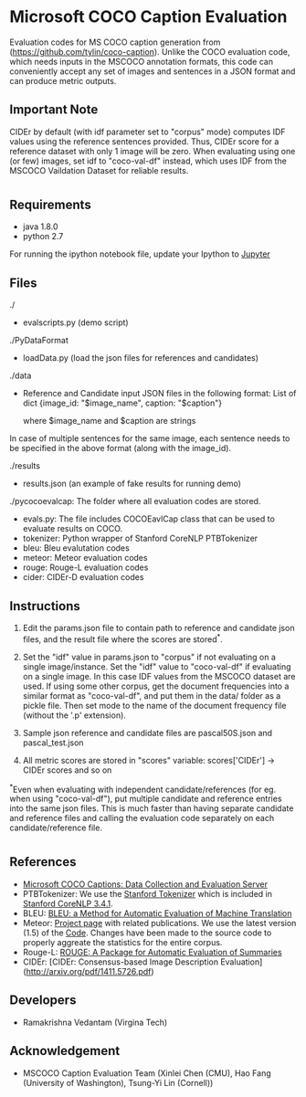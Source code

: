 Microsoft COCO Caption Evaluation
===================

Evaluation codes for MS COCO caption generation from (https://github.com/tylin/coco-caption). Unlike the COCO evaluation code, which needs inputs in the MSCOCO annotation formats, this code can conveniently accept any set of images and sentences in a JSON format and can produce metric outputs. 

## Important Note ##
CIDEr by default (with idf parameter set to "corpus" mode) computes IDF values using the reference sentences provided. Thus, CIDEr score for a reference dataset with only 1 image will be zero. When evaluating using one (or few) images, set idf to "coco-val-df" instead, which uses IDF from the MSCOCO Vaildation Dataset for reliable results.

#
## Requirements ##
- java 1.8.0
- python 2.7

For running the ipython notebook file, update your Ipython to [Jupyter](https://jupyter.org/)


## Files ##
./
- evalscripts.py (demo script)

./PyDataFormat
- loadData.py (load the json files for references and candidates)

./data
- Reference and Candidate input JSON files in the following format:
    List of dict {image_id: "$image_name", caption: "$caption"}

    where $image_name and $caption are strings

In case of multiple sentences for the same image, each sentence needs to be specified in the above format (along with the image_id).

./results
- results.json (an example of fake results for running demo)

./pycocoevalcap: The folder where all evaluation codes are stored.
- evals.py: The file includes COCOEavlCap class that can be used to evaluate results on COCO.
- tokenizer: Python wrapper of Stanford CoreNLP PTBTokenizer
- bleu: Bleu evalutation codes
- meteor: Meteor evaluation codes
- rouge: Rouge-L evaluation codes
- cider: CIDEr-D evaluation codes

## Instructions ##
1. Edit the params.json file to contain path to reference and candidate json files, and the result file where the scores are stored<sup>\*</sup>. 

2. Set the "idf" value in params.json to "corpus" if not evaluating on a single image/instance. Set the "idf" value to "coco-val-df" if evaluating on a single image. In this case IDF values from the MSCOCO dataset are used. If using some other corpus, get the document frequencies into a similar format as "coco-val-df", and put them in the data/ folder as a pickle file. Then set mode to the name of the document frequency file (without the '.p' extension).

3. Sample json reference and candidate files are pascal50S.json and pascal_test.json

4. All metric scores are stored in "scores" variable: scores['CIDEr'] -> CIDEr scores and so on

<sup>*</sup>Even when evaluating with independent candidate/references (for eg. when using "coco-val-df"), put multiple candidate and reference entries into the same json files. This is much faster than having separate candidate and reference files and calling the evaluation code separately on each candidate/reference file.
#
## References ##

- [Microsoft COCO Captions: Data Collection and Evaluation Server](http://arxiv.org/abs/1504.00325)
- PTBTokenizer: We use the [Stanford Tokenizer](http://nlp.stanford.edu/software/tokenizer.shtml) which is included in [Stanford CoreNLP 3.4.1](http://nlp.stanford.edu/software/corenlp.shtml).
- BLEU: [BLEU: a Method for Automatic Evaluation of Machine Translation](http://www.aclweb.org/anthology/P02-1040.pdf)
- Meteor: [Project page](http://www.cs.cmu.edu/~alavie/METEOR/) with related publications. We use the latest version (1.5) of the [Code](https://github.com/mjdenkowski/meteor). Changes have been made to the source code to properly aggreate the statistics for the entire corpus.
- Rouge-L: [ROUGE: A Package for Automatic Evaluation of Summaries](http://anthology.aclweb.org/W/W04/W04-1013.pdf)
- CIDEr: [CIDEr: Consensus-based Image Description Evaluation] (http://arxiv.org/pdf/1411.5726.pdf)

## Developers ##
- Ramakrishna Vedantam (Virgina Tech)

## Acknowledgement ##
- MSCOCO Caption Evaluation Team (Xinlei Chen (CMU), Hao Fang (University of Washington), Tsung-Yi Lin (Cornell))
